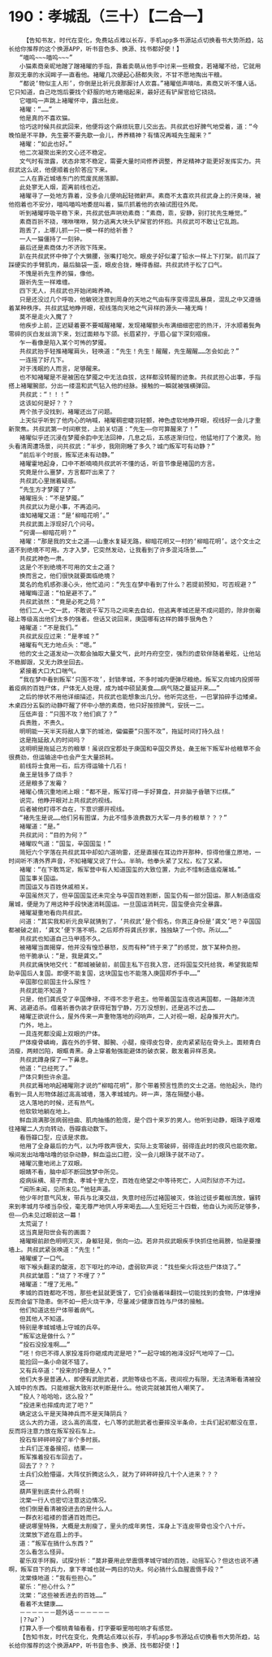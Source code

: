 # 190：孝城乱（三十）【二合一】
        【告知书友，时代在变化，免费站点难以长存，手机app多书源站点切换看书大势所趋，站长给你推荐的这个换源APP，听书音色多、换源、找书都好使！】
       “喵呜~~~喵呜~~~”
       小猫素商亲昵地蹭了蹭褚曜的手指，靠着卖萌从他手中讨来一些粮食，若褚曜不给，它就用那双无辜的水润眸子一直看他。褚曜几次硬起心肠都失败，不甘不愿地掏出干粮。
       “都说‘物似主人形’，你倒是比祈元良那厮讨人欢喜。”褚曜低声嘀咕，素商又听不懂人话。它只知道，自己吃饱后要找个舒服的地方蜷缩起来，最好还有铲屎官给它挠挠。
       它喵呜一声跳上褚曜怀中，露出肚皮。
       褚曜：“……”
       他是真的不喜欢猫。
       恰巧这时候共叔武回来，他便将这个麻烦玩意儿交出去。共叔武也好脾气地受着，道：“今晚怕是不平静，先生要不要先歇一会儿，养养精神？有情况再喊先生醒来？”
       褚曜：“如此也好。”
       他二次凝聚出来的文心还不稳定。
       文气时有泄露，状态非常不稳定，需要大量时间修养调整，养足精神才能更好发挥实力。共叔武这么说，他便顺着台阶答应下来。
       二人在靠近城墙东门的荒废民居落脚。
       此处寥无人烟，距离前线也近。
       褚曜寻了一处地方靠着，没多会儿便响起轻微鼾声。素商不太喜欢共叔武身上的汗臭味，被他抱着也不安分，喵呜喵呜地委屈叫着，猫爪抓着他的衣袖试图往外爬。
       听到褚曜呼吸平稳下来，共叔武低声哄劝素商：“素商，乖，安静，别打扰先生睡觉。”
       素商百折不挠，嘿咻嘿咻，努力逃离大块头铲屎官的怀抱。共叔武可不敢让它乱跑。
       跑丢了，上哪儿抓一只一模一样的给祈善？
       一人一猫僵持了一刻钟。
       最后还是素商体力不济败下阵来。
       趴在共叔武怀中伸了个大懒腰，张嘴打哈欠。眼皮子好似灌了铅水一样上下打架。前爪踩了踩硬实的手臂肌肉，最后脑袋一歪，眼皮合拢，睡得香甜。共叔武终于松了口气。
       不愧是祈先生养的猫，像他。
       跟祈先生一样难缠。
       四下无人，共叔武也开始闭眸养神。
       只是还没过几个呼吸，他敏锐注意到周身的天地之气由有序变得混乱暴戾，混乱之中又遵循着某种秩序。共叔武猛地睁开眼，视线落向天地之气异样的源头——褚无晦！
       莫不是走火入魔了？
       他疾步上前，正迟疑着要不要喊醒褚曜，发现褚曜额头布满细细密密的热汗，汗水顺着鬓角零碎的灰白发丝淌下来，划过面颊与下颌。长眉紧拧，于眉心留下深刻褶痕。
       乍一看像是陷入某个可怖的梦魇。
       共叔武抬手轻推褚曜肩头，轻唤道：“先生！先生！醒醒，先生醒醒……怎会如此？”
       一连摇了好几下。
       对于浅眠的人而言，足够醒来。
       也不知褚曜是不是被困在梦魇之中无法自拔，这样都没转醒的迹象。共叔武担心出事，手指搭上褚曜腕部，分出一缕温和武气钻入他的经脉。接触的一瞬就被强横弹回。
       共叔武：“！！！”
       这该如何是好？？？
       两个孩子没找到，褚曜还出了问题。
       上天似乎听到了他内心的呐喊，褚曜稠密睫羽轻颤，神色虚软地睁开眼，视线好一会儿才重新聚焦。共叔武第一时间察觉，上前关切道：“先生——你可算醒来了！”
       褚曜似乎还沉浸在梦魇余韵中无法回神，几息之后，五感逐渐归位，他猛地打了个激灵。抬头看清周遭场景，问共叔武：“半步，我刚刚睡了多久？城门叛军可有动静？”
       “前后半个时辰，叛军还未有动静。”
       褚曜霍地起身，口中不断喃喃共叔武听不懂的话，听音节像是褚国的方言。
       究竟是什么噩梦，方言都吓出来了？
       共叔武心里揣着疑惑。
       “先生方才梦魇了？”
       褚曜摇头：“不是梦魇。”
       共叔武以为是小事，不再追问。
       谁知褚曜又道：“是‘柳暗花明’。”
       共叔武面上浮现好几个问号。
       “何谓——柳暗花明？”
       褚曜：“那是我的文士之道——山重水复疑无路，柳暗花明又一村的‘柳暗花明’。这个文士之道不到绝境不可用。方才入梦，它突然发动，让我看到了许多混沌场景……”
       共叔武神色一肃。
       这是个不到绝境不可用的文士之道？
       换而言之，他们很快就要面临绝境？
       莫名的危机感弥漫心头，他忙追问：“先生在梦中看到了什么？若提前预知，可否规避？”
       褚曜晦涩道：“怕是避不了。”
       共叔武骇然：“竟是必死之局？”
       他们二人一文一武，不敢说千军万马之间来去自如，但逃离孝城还是不成问题的，除非倒霉碰上等级高出他们太多的强者。但话又说回来，庚国哪有这样的棘手狠角色？
       褚曜道：“不是我们。”
       共叔武反应过来：“是孝城？”
       褚曜有气无力地点头：“嗯。”
       他的文士之道发动一次都会抽取大量文气，此时丹府空空，强烈的虚软伴随着晕眩，让他站不稳脚跟，又无力跌坐回去。
       紧接着大口大口喘气。
       “我在梦中看到叛军‘只围不攻’，封锁孝城，不多时城内便弹尽粮绝。叛军又向城内投掷带着疫病的百姓尸体，尸体无人处理，成为城中硕鼠美食……病气随之蔓延开来……”
       之后的惨状不用他详细描述，共叔武也能想象出几分。他听完这些，一巴掌拍碎手边矮桌。木桌四分五裂的动静吓醒了怀中小憩的素商，他只好按捺脾气，安抚一二。
       压低声音：“只围不攻？他们疯了？”
       兵贵胜，不贵久。
       明明能一天半天将敌人拿下的城池，偏偏要“只围不攻”，拖延时间打持久战！
       这是拖延敌人的时间吗？
       这明明是拖延己方的粮草！虽说四宝郡处于庚国和辛国交界处，彘王帐下叛军补给粮草不会很费劲，但运输途中也会产生大量损耗。
       前线将士食用一石，后方得运输十几石！
       彘王是钱多了烧手？
       还是粮多了发霉？
       褚曜心情沉重地闭上眼：“都不是，叛军打得一手好算盘，并非脑子昏聩下烂棋。”
       说完，他睁开眼对上共叔武的视线。
       后者被他盯得不自在，下意识挪开视线。
       “褚先生是说……他们另有图谋，为此不惜多浪费数万大军一月多的粮草？？？”
       褚曜道：“是。”
       共叔武问：“目的为何？”
       褚曜叹气道：“国玺，辛国国玺！”
       简短六个字落在共叔武耳中却如六道响雷，还是直接在耳边炸开那种，惊得他僵立原地，一时间听不清外界声音，不知褚曜又说了什么。半晌，他拳头紧了又松，松了又紧。
       褚曜：“在下敢笃定，叛军营中有人知道国玺的大致位置，为此不惜制造瘟疫屠城。”
       国玺事关国运。
       而国运又与百姓休戚相关。
       辛国虽然灭了，但辛国国玺还未完全与辛国百姓割断，国玺仍有一部分国运。那人制造瘟疫屠城，便是为了用这种手段快速消耗国运。一旦国运消耗完，国玺便会完全暴露。
       褚曜凝重地看向共叔武。
       问道：“其实我和祈元良早就猜到了，‘共叔武’是个假名，你真正身份是‘龚文’吧？辛国国都被破之前，‘龚文’便下落不明。之后郑乔将龚氏抄家，独独缺了一个你。所以……”
       共叔武也知道自己马甲捂不久。
       被褚曜当面揭穿，他并没有惶恐暴怒，反而有种“终于来了”的感觉，放下某种负担。
       他干脆承认：“是，我是龚文。”
       共叔武痛快地交代：“都城被破前，前国主私下召我入宫，还将国玺交托给我，希望我能帮助辛国后人复国。即便不能复国，这块国玺也不能落入庚国郑乔手中……”
       辛国那位前国主什么尿性？
       共叔武能不知道？
       只是，他们龚氏受了辛国俸禄，不得不忠于君主。他带着国玺连夜逃离国都，一路颠沛流离、逃避追杀。借着祈善伪装才获得短暂宁静，万万没想到，还是逃不过去……
       褚曜正欲说什么，屋外传来一声重物落地的闷响声，二人对视一眼，起身推开大门。
       门外，地上。
       一具连死都没阖上双眼的尸体。
       尸体瘦骨嶙峋，露在外的手臂、脚腕、小腿，瘦得皮包骨，皮肉紧紧贴在骨头上。面颊青白消瘦，两颊凹陷，眼眶青黑。身上穿着勉强能避体的破衣裳，散发着异样恶臭。
       共叔武蹲身探了一下鼻息。
       他道：“已经死了。”
       尸体只剩些许余温。
       共叔武蓦地响起褚曜刚才说的“柳暗花明”，那个带着预言性质的文士之道。他抬起头，隐约看到一具人形物体越过高高城墙，落入孝城城内。砰一声，落在隔壁小巷。
       这人落地的时候，还有热气。
       他软软地躺在地上。
       鲜血淌满那张病弱扭曲、肌肉抽搐的脸庞，是个四十来岁的男人。他听到动静，眼珠子艰难往褚曜二人方向转动，唇瓣翕动数下。
       看唇瓣口型，应该是求救。
       他用了全身最后的力气，以为呼救声很大，实际上支零破碎，弱得连此时的夜风也能吹散。喉间发出咕噜咕噜的驳杂动静，鲜血溢出口腔，没一会儿眼珠子就不动了。
       褚曜沉重地闭上了双眼。
       眼睛不看，脑中却不断回放梦中所见。
       疫病纵横、易子而食、孝城十室九空，百姓在绝望之中等待死亡，人间烈狱亦不为过。
       “闻所未闻，见所未见。”他轻声道。
       他少年时意气风发，带兵与北漠交战，失意时经历过褚国被灭，体验过徒步戴枷流放，辗转来到孝城月华楼当杂役，毫无尊严地供人呼来喝去……人生短短三十四载，他自认为阅历足够多，但——仍未见过眼前这一幕！
       太荒诞了！
       这当真是阳世会有的画面？
       褚曜眼前颜色明明灭灭，身躯轻晃，倒向一边。若非共叔武眼疾手快抓住他肩膀，怕是要撞墙上。共叔武紧张唤道：“先生！”
       褚曜缓了一口气。
       咽下喉头翻滚的酸液，忍下呕吐的冲动，虚弱软声说：“找些柴火将这些尸体烧了。”
       共叔武皱眉：“烧了？不埋了？”
       褚曜道：“埋了无用。”
       孝城的百姓都吃不饱，那些老鼠就更饿了，它们会循着味翻找一切能找到的食物，尸体埋掉反而会留下隐患。倒不如一把火烧干净，尽量减少健康百姓与尸体的接触。
       他们知道这些尸体带着病气。
       但其他人不知道。
       特别是孝城城墙上守城的兵卒。
       “叛军这是做什么？”
       “投石没投准啊……”
       “呸！你巴不得人家投准将你砸成肉泥是吧？”一起守城的袍泽没好气地啐了一口。
       能捡回一条小命就不错了。
       又有兵卒道：“投来的好像是人？”
       他们大多是普通人，即便有武胆武者，武胆等级也不高，夜间视力有限，无法清晰看清被投入城中的东西。只能根据大致形状判断是什么。他说完就被其他人嘲笑了。
       “投人？哈哈哈，这么投？”
       “投进来也摔成肉泥了吧？”
       确定这么干是天降神兵而不是天降阴兵？
       这么大的力道，这么高的高度，七八等的武胆武者也要摔没半条命，士兵们起初都没在意，反而将注意力放在叛军投石车上。
       投石车砰砰砰投了半个多时辰。
       士兵们正准备接招，结果——
       叛军推着投石车回去了。
       回去了？？？
       士兵们众脸懵逼，大阵仗折腾这么久，就为了砰砰砰投几十个人进来？？？
       这——
       葫芦里到底卖什么药啊！
       沈棠一行人也密切注意这边情况。
       他们倒是看清被投进去的是什么人。
       一群衣衫褴褛的普通百姓而已。
       硬说哪里特殊，大概是太削瘦了，里头的成年男性，浑身上下连皮带骨也没个八十斤。
       沈棠放下遮在眉上的手。
       道：“叛军在搞什么东西？”
       怎么看怎么怪异。
       翟乐双手环胸，试探分析：“莫非要用此举震慑孝城守城的百姓，动摇军心？但这也说不通啊，叛军目下的兵力，拿下孝城也就一两日的功夫。何必搞什么血腥震慑手段？”
       沈棠倏地道：“我有些担心。”
       翟乐：“担心什么？”
       沈棠：“这些被丢进去的百姓……”
       看着不太健康……
       －－－－－－题外话－－－－－－
       |??ω?`)
       打算入手一个樱桃青轴看看，打字要噼里啪啦响才有感觉。
       【告知书友，时代在变化，免费站点难以长存，手机app多书源站点切换看书大势所趋，站长给你推荐的这个换源APP，听书音色多、换源、找书都好使！】